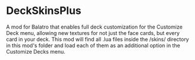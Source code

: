 # DeckSkinsPlus
 A mod for Balatro that enables full deck customization for the Customize Deck menu, allowing new textures for not just the face cards, but every card in your deck. This mod will find all .lua files inside the /skins/ directory in this mod's folder and load each of them as an additional option in the Customize Decks menu.
